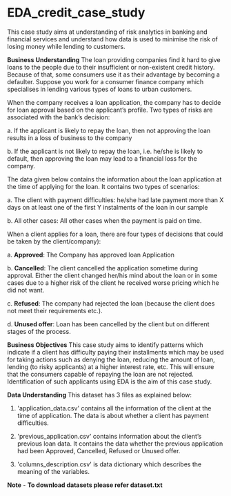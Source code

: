 # EDA_credit_case_study
This case study aims at understanding of risk analytics in banking and financial services and understand how data is used to minimise the risk of losing money while lending to customers.

**Business Understanding**
The loan providing companies find it hard to give loans to the people due to their insufficient or non-existent credit history. Because of that, some consumers use it as their advantage by becoming a defaulter. Suppose you work for a consumer finance company which specialises in lending various types of loans to urban customers.

When the company receives a loan application, the company has to decide for loan approval based on the applicant’s profile. Two types of risks are associated with the bank’s decision:

a. If the applicant is likely to repay the loan, then not approving the loan results in a loss of business to the company

b. If the applicant is not likely to repay the loan, i.e. he/she is likely to default, then approving the loan may lead to a financial loss for the company.

The data given below contains the information about the loan application at the time of applying for the loan. It contains two types of scenarios:

a. The client with payment difficulties: he/she had late payment more than X days on at least one of the first Y instalments of the loan in our sample

b. All other cases: All other cases when the payment is paid on time.

When a client applies for a loan, there are four types of decisions that could be taken by the client/company):

a. **Approved**: The Company has approved loan Application

b. **Cancelled**: The client cancelled the application sometime during approval. Either the client changed her/his mind about the loan or in some cases due to a higher risk of the client he received worse pricing which he did not want.

c. **Refused**: The company had rejected the loan (because the client does not meet their requirements etc.).

d. **Unused offer**:  Loan has been cancelled by the client but on different stages of the process.

**Business Objectives**
This case study aims to identify patterns which indicate if a client has difficulty paying their installments which may be used for taking actions such as denying the loan, reducing the amount of loan, lending (to risky applicants) at a higher interest rate, etc. This will ensure that the consumers capable of repaying the loan are not rejected. Identification of such applicants using EDA is the aim of this case study.

**Data Understanding**
This dataset has 3 files as explained below: 

1. 'application_data.csv'  contains all the information of the client at the time of application.
The data is about whether a client has payment difficulties.

2. 'previous_application.csv' contains information about the client’s previous loan data. It contains the data whether the previous application had been Approved, Cancelled, Refused or Unused offer.

3. 'columns_description.csv' is data dictionary which describes the meaning of the variables.

**Note** - **To download datasets please refer dataset.txt**
